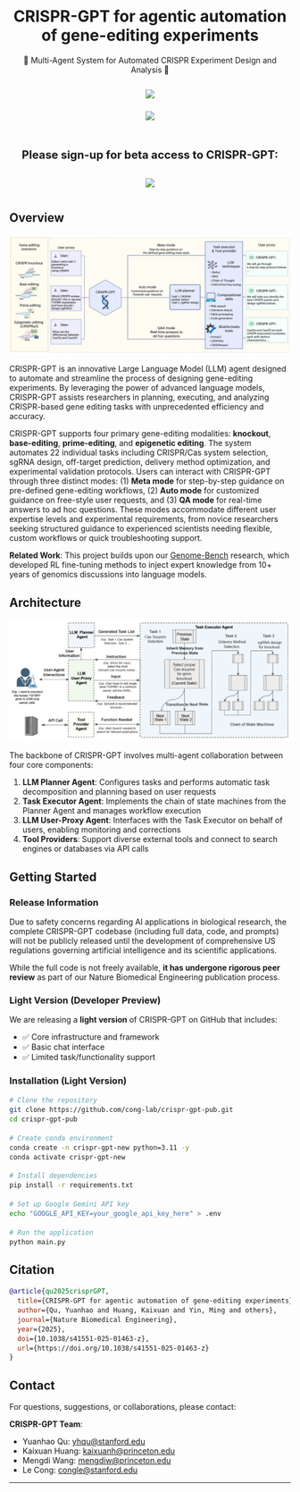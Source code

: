 <div align="center">

# CRISPR-GPT for agentic automation of gene-editing experiments

<div>
🧬 Multi-Agent System for Automated CRISPR Experiment Design and Analysis 🔬
</div>
</div>

<br>
<div align="center">
<!-- Buttons -->
<a href="https://www.nature.com/articles/s41551-025-01463-z" style="text-decoration:none;">
  <img src="https://img.shields.io/badge/Paper-Nature%20BME-red?style=for-the-badge&logo=readthedocs&logoColor=white" 
       style="height:30px; margin:10px;">
<br>

<a href="https://genomics.stanford.edu" style="text-decoration:none;">
  <img src="https://img.shields.io/badge/Website-genomics.stanford.edu-blue?style=for-the-badge&logo=google-chrome&logoColor=white" 
       style="height:30px; margin:10px;">
<br>
</a>
<br>
<p style="font-size:20px; font-weight:bold; margin-top:20px;">
  Please sign-up for beta access to CRISPR-GPT:
</p>
<a href="https://www.surveymonkey.com/r/G9GCMJV" style="text-decoration:none;">
  <img src="https://img.shields.io/badge/Early%20Access-Sign%20Up-green?style=for-the-badge&logo=check-circle&logoColor=white" 
       style="height:30px; margin:10px;">
</a>
</div>

</div>

## Overview

<p align="center">
<img width="600" alt="CRISPR-GPT Overview" src="assets/fig1.png">
</p>

CRISPR-GPT is an innovative Large Language Model (LLM) agent designed to automate and streamline the process of designing gene-editing experiments. By leveraging the power of advanced language models, CRISPR-GPT assists researchers in planning, executing, and analyzing CRISPR-based gene editing tasks with unprecedented efficiency and accuracy.

CRISPR-GPT supports four primary gene-editing modalities: **knockout**, **base-editing**, **prime-editing**, and **epigenetic editing**. The system automates 22 individual tasks including CRISPR/Cas system selection, sgRNA design, off-target prediction, delivery method optimization, and experimental validation protocols. Users can interact with CRISPR-GPT through three distinct modes: (1) **Meta mode** for step-by-step guidance on pre-defined gene-editing workflows, (2) **Auto mode** for customized guidance on free-style user requests, and (3) **QA mode** for real-time answers to ad hoc questions. These modes accommodate different user expertise levels and experimental requirements, from novice researchers seeking structured guidance to experienced scientists needing flexible, custom workflows or quick troubleshooting support.

**Related Work**: This project builds upon our [Genome-Bench](https://github.com/mingyin0312/RL4GenomeBench) research, which developed RL fine-tuning methods to inject expert knowledge from 10+ years of genomics discussions into language models.

## Architecture

<img width="830" alt="CRISPR-GPT Architecture" src="assets/fig2.png">

The backbone of CRISPR-GPT involves multi-agent collaboration between four core components:

1. **LLM Planner Agent**: Configures tasks and performs automatic task decomposition and planning based on user requests
2. **Task Executor Agent**: Implements the chain of state machines from the Planner Agent and manages workflow execution
3. **LLM User-Proxy Agent**: Interfaces with the Task Executor on behalf of users, enabling monitoring and corrections
4. **Tool Providers**: Support diverse external tools and connect to search engines or databases via API calls

## Getting Started

### Release Information

Due to safety concerns regarding AI applications in biological research, the complete CRISPR-GPT codebase (including full data, code, and prompts) will not be publicly released until the development of comprehensive US regulations governing artificial intelligence and its scientific applications.

While the full code is not freely available, **it has undergone rigorous peer review** as part of our Nature Biomedical Engineering publication process.

### Light Version (Developer Preview)

We are releasing a **light version** of CRISPR-GPT on GitHub that includes:

- ✅ Core infrastructure and framework
- ✅ Basic chat interface
- ✅ Limited task/functionality support

### Installation (Light Version)

```bash
# Clone the repository
git clone https://github.com/cong-lab/crispr-gpt-pub.git
cd crispr-gpt-pub

# Create conda environment
conda create -n crispr-gpt-new python=3.11 -y
conda activate crispr-gpt-new

# Install dependencies
pip install -r requirements.txt

# Set up Google Gemini API key
echo "GOOGLE_API_KEY=your_google_api_key_here" > .env

# Run the application
python main.py
```

## Citation

```bibtex
@article{qu2025crisprGPT,
  title={CRISPR-GPT for agentic automation of gene-editing experiments},
  author={Qu, Yuanhao and Huang, Kaixuan and Yin, Ming and others},
  journal={Nature Biomedical Engineering},
  year={2025},
  doi={10.1038/s41551-025-01463-z},
  url={https://doi.org/10.1038/s41551-025-01463-z}
}
```

## Contact

For questions, suggestions, or collaborations, please contact:

**CRISPR-GPT Team**:
- Yuanhao Qu: [yhqu@stanford.edu](mailto:yhqu@stanford.edu)  
- Kaixuan Huang: [kaixuanh@princeton.edu](mailto:kaixuanh@princeton.edu)
- Mengdi Wang: [mengdiw@princeton.edu](mailto:mengdiw@princeton.edu)
- Le Cong: [congle@stanford.edu](mailto:congle@stanford.edu)

---
